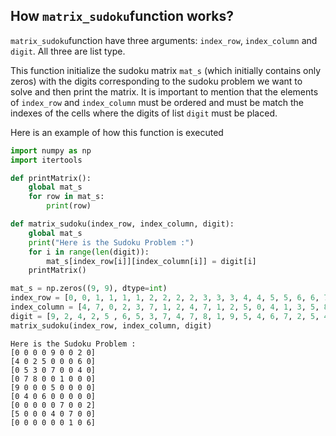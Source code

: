 ## How `matrix_sudoku`function works?

`matrix_sudoku`function have three arguments: `index_row`, `index_column` and `digit`. All three are list type. 

This function initialize the sudoku matrix `mat_s` (which initially contains only zeros) with the digits corresponding to the sudoku problem we want to solve and then print the matrix. It is important to mention that the elements of `index_row` and `index_column` must be ordered and must be match the indexes of the cells where the digits of list `digit` must be placed.

Here is an example of how this function is executed

```python
import numpy as np
import itertools

def printMatrix():
    global mat_s
    for row in mat_s:
        print(row)

def matrix_sudoku(index_row, index_column, digit):
    global mat_s
    print("Here is the Sudoku Problem :")
    for i in range(len(digit)):
        mat_s[index_row[i]][index_column[i]] = digit[i]
    printMatrix()

mat_s = np.zeros((9, 9), dtype=int)
index_row = [0, 0, 1, 1, 1, 1, 2, 2, 2, 2, 3, 3, 3, 4, 4, 5, 5, 6, 6, 7, 7, 7, 8, 8]
index_column = [4, 7, 0, 2, 3, 7, 1, 2, 4, 7, 1, 2, 5, 0, 4, 1, 3, 5, 8, 0, 4, 6, 6, 8]
digit = [9, 2, 4, 2, 5 , 6, 5, 3, 7, 4, 7, 8, 1, 9, 5, 4, 6, 7, 2, 5, 4, 7, 1, 6]
matrix_sudoku(index_row, index_column, digit)
```
```
Here is the Sudoku Problem :
[0 0 0 0 9 0 0 2 0]
[4 0 2 5 0 0 0 6 0]
[0 5 3 0 7 0 0 4 0]
[0 7 8 0 0 1 0 0 0]
[9 0 0 0 5 0 0 0 0]
[0 4 0 6 0 0 0 0 0]
[0 0 0 0 0 7 0 0 2]
[5 0 0 0 4 0 7 0 0]
[0 0 0 0 0 0 1 0 6]
```
